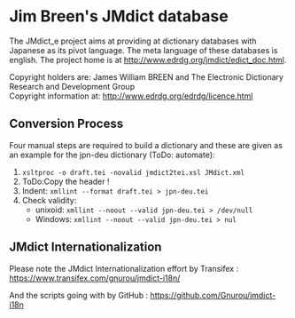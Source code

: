 <!-- vim:set ft=markdown sts=4 ts=4 sw=4 expandtab: -->
Jim Breen's JMdict database
===========================

The JMdict_e project aims at providing at dictionary databases with Japanese as its
pivot language. The meta language of these databases is english. The project
home is at <http://www.edrdg.org/jmdict/edict_doc.html>.

Copyright holders are: James William BREEN and The Electronic Dictionary Research and Development Group  
Copyright information at: <http://www.edrdg.org/edrdg/licence.html>

Conversion Process
----------------

Four manual steps are required to build a dictionary and these are given as an
example for the jpn-deu dictionary (ToDo: automate):

1.  `xsltproc -o draft.tei -novalid jmdict2tei.xsl JMdict.xml`
2.  ToDo:Copy the header !
3.  Indent: `xmllint --format draft.tei > jpn-deu.tei`
4.  Check validity:
    -   unixoid: `xmllint --noout --valid jpn-deu.tei > /dev/null`
    -   Windows: `xmllint --noout --valid jpn-deu.tei > nul`

JMdict Internationalization
---------------------------

Please note the JMdict Internationalization effort by Transifex :
https://www.transifex.com/gnurou/jmdict-i18n/

And the scripts going with by GitHub :
https://github.com/Gnurou/jmdict-i18n


